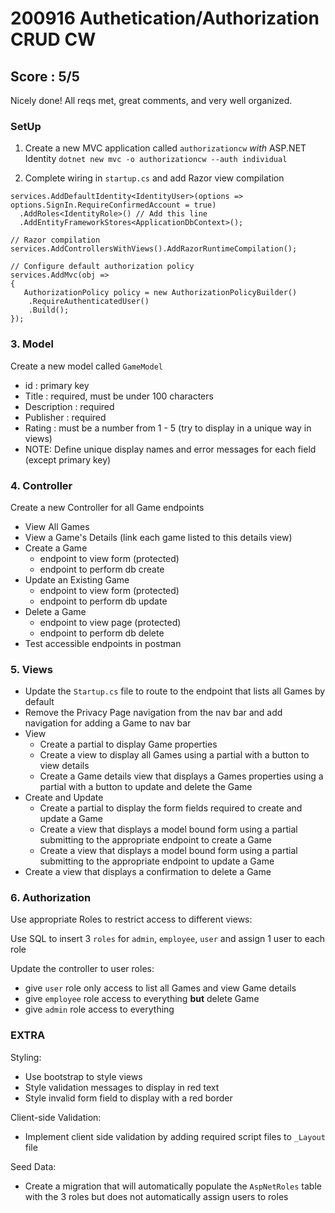 # 200916 Authetication/Authorization CRUD CW
## Score : 5/5
Nicely done! All reqs met, great comments, and very well organized. 

### SetUp

1. Create a new MVC application called `authorizationcw` *with* ASP.NET Identity
`dotnet new mvc -o authorizationcw --auth individual`

2. Complete wiring in `startup.cs` and add Razor view compilation
```
services.AddDefaultIdentity<IdentityUser>(options => options.SignIn.RequireConfirmedAccount = true)
  .AddRoles<IdentityRole>() // Add this line
  .AddEntityFrameworkStores<ApplicationDbContext>();

// Razor compilation
services.AddControllersWithViews().AddRazorRuntimeCompilation();

// Configure default authorization policy
services.AddMvc(obj => 
{
   AuthorizationPolicy policy = new AuthorizationPolicyBuilder()
    .RequireAuthenticatedUser()
    .Build();
});
```

### 3. Model
Create a new model called `GameModel`
- id : primary key
- Title : required, must be under 100 characters
- Description : required
- Publisher : required
- Rating : must be a number from 1 - 5 (try to display in a unique way in views)
- NOTE: Define unique display names and error messages for each field (except primary key)

### 4. Controller
Create a new Controller for all Game endpoints 
- View All Games
- View a Game's Details (link each game listed to this details view)
- Create a Game
    - endpoint to view form (protected)
    - endpoint to perform db create
- Update an Existing Game
    - endpoint to view form (protected)
    - endpoint to perform db update
- Delete a Game
    - endpoint to view page (protected)
    - endpoint to perform db delete 
- Test accessible endpoints in postman

### 5. Views
- Update the `Startup.cs` file to route to the endpoint that lists all Games by default
- Remove the Privacy Page navigation from the nav bar and add navigation for adding a Game to nav bar
- View
    - Create a partial to display Game properties
    - Create a view to display all Games using a partial with a button to view details
    - Create a Game details view that displays a Games properties using a partial with a button to update and delete the Game
- Create and Update
    - Create a partial to display the form fields required to create and update a Game
    - Create a view that displays a model bound form using a partial submitting to the appropriate endpoint to create a Game
    - Create a view that displays a model bound form using a partial submitting to the appropriate endpoint to update a Game
- Create a view that displays a confirmation to delete a Game

### 6. Authorization
Use appropriate Roles to restrict access to different views:

Use SQL to insert 3 `roles` for `admin`, `employee`, `user` and assign 1 user to each role

Update the controller to user roles:
- give `user` role only access to list all Games and view Game details
- give `employee` role access to everything **but** delete Game
- give `admin` role access to everything

### EXTRA
Styling:
- Use bootstrap to style views
- Style validation messages to display in red text
- Style invalid form field to display with a red border

Client-side Validation:
- Implement client side validation by adding required script files to `_Layout` file

Seed Data:
- Create a migration that will automatically populate the `AspNetRoles` table with the 3 roles but does not automatically assign users to roles
